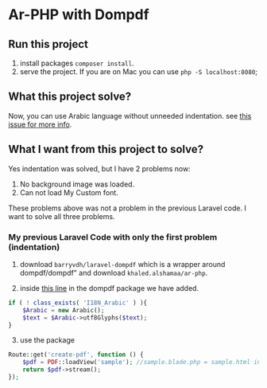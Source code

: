 # Ar-PHP with Dompdf

## Run this project

1. install packages `composer install`.
2. serve the project. If you are on Mac you can use `php -S localhost:8080`;

## What this project solve?

Now, you can use Arabic language without unneeded indentation. see [this issue for more info](https://github.com/khaled-alshamaa/ar-php/issues/59#issue-1561170023).

## What I want from this project to solve?

Yes indentation was solved, but I have 2 problems now:

1. No background image was loaded.
2. Can not load My Custom font.

These problems above was not a problem in the previous Laravel code. I want to solve all three problems.

### My previous Laravel Code with only the first problem (indentation)

1. download `barryvdh/laravel-dompdf` which is a wrapper around dompdf/dompdf" and download `khaled.alshamaa/ar-php`.

2. inside [this line](https://github.com/dompdf/dompdf/blob/master/src/Renderer/Text.php#L74) in the dompdf package we have added.

```php
if ( ! class_exists( 'I18N_Arabic' ) ){
    $Arabic = new Arabic();
    $text = $Arabic->utf8Glyphs($text);
}
```

3. use the package
```php
Route::get('create-pdf', function () {
    $pdf = PDF::loadView('sample'); //sample.blade.php = sample.html in this project
    return $pdf->stream();
});
```
